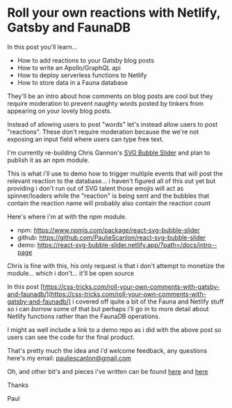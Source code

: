 # Roll your own reactions with Netlify, Gatsby and FaunaDB

In this post you'll learn...

- How to add reactions to your Gatsby blog posts
- How to write an Apollo/GraphQL api
- How to deploy serverless functions to Netlify
- How to store data in a Fauna database

They'll be an intro about how comments on blog posts are cool but they require moderation to prevent naughty words posted by tinkers from appearing on your lovely blog posts.

Instead of allowing users to post "words" let's instead allow users to post "reactions". These don't require moderation because the we're not exposing an input field where users can type free text.

I'm currently re-building Chris Gannon's [SVG Bubble Slider](https://codepen.io/chrisgannon/pen/GZNgLw/) and plan to publish it as an npm module.

This is what i'll use to demo how to trigger multiple events that will post the relevant reaction to the database... i haven't figured all of this out yet but providing i don't run out of SVG talent those emojis will act as spinner/loaders while the "reaction" is being sent and the bubbles that contain the reaction name will probably also contain the reaction count

Here's where i'm at with the npm module.

- npm: https://www.npmjs.com/package/react-svg-bubble-slider
- github: https://github.com/PaulieScanlon/react-svg-bubble-slider
- demo: https://react-svg-bubble-slider.netlify.app/?path=/docs/intro--page

Chris is fine with this, his only request is that i don't attempt to monetize the module... which i don't... it'll be open source

In this post [https://css-tricks.com/roll-your-own-comments-with-gatsby-and-faunadb/](https://css-tricks.com/roll-your-own-comments-with-gatsby-and-faunadb/) i covered off quite a bit of the Fauna and Netlify stuff so i can _borrow_ some of that but perhaps i'll go in to more detail about Netlify functions rather than the FaunaDB operations.

I might as well include a link to a demo repo as i did with the above post so users can see the code for the final product.

That's pretty much the idea and i'd welcome feedback, any questions here's my email: [pauliescanlon@gmail.com](mailto:pauliescanlon@gmail.com)

Oh, and other bit's and pieces i've written can be found [here](https://paulie.dev/writing/)
and [here](https://paulie.dev/posts/)

Thanks

Paul
